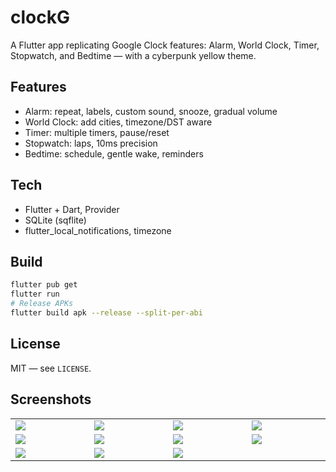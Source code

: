 # clockG

A Flutter app replicating Google Clock features: Alarm, World Clock, Timer, Stopwatch, and Bedtime — with a cyberpunk yellow theme.

## Features
- Alarm: repeat, labels, custom sound, snooze, gradual volume
- World Clock: add cities, timezone/DST aware
- Timer: multiple timers, pause/reset
- Stopwatch: laps, 10ms precision
- Bedtime: schedule, gentle wake, reminders

## Tech
- Flutter + Dart, Provider
- SQLite (sqflite)
- flutter_local_notifications, timezone

## Build
```bash
flutter pub get
flutter run
# Release APKs
flutter build apk --release --split-per-abi
```

## License
MIT — see `LICENSE`.

## Screenshots



<table width="100%">
  <tr>
    <td width="1%"><img src="https://github.com/user-attachments/assets/def7d004-ae14-44da-80d5-eacb46a32e87"/></td>
     <td width="1%"><img src="https://github.com/user-attachments/assets/e353ba1b-3981-4b0a-861e-9bd5a4f3db5e"/></td>
     <td width="1%"><img src="https://github.com/user-attachments/assets/8bd15840-ddbd-443a-9a0f-d234404e0c07"/></td>
    <td width="1%"><img src="https://github.com/user-attachments/assets/d6051db6-9f9f-49d6-b46d-43f5a345507a"/></td>
  </tr>

<tr>
   <td width="1%"><img src="https://github.com/user-attachments/assets/03b4257c-dded-4d36-8210-da51d5e8509a"/></td>
     <td width="1%"><img src="https://github.com/user-attachments/assets/426407cf-f26d-47e3-81b7-a90974d77641"/></td>
     <td width="1%"><img src="https://github.com/user-attachments/assets/523433db-8038-486c-a2eb-9f8142822640"/></td>
     <td width="1%"><img src="https://github.com/user-attachments/assets/71c953ed-9ed8-4422-91d9-d712f3b78857"/></td>
  </tr>

  <tr>
   <td width="1%"><img src="https://github.com/user-attachments/assets/bb05c1dd-fa7c-44c6-8d13-53732d311dd4"/></td>
     <td width="1%"><img src="https://github.com/user-attachments/assets/e342e299-a84e-4a6b-bd7e-d149649f714f"/></td>
     <td width="1%"><img src="https://github.com/Haxeeb71/BudgetBee/assets/135656763/e8882f68-c094-4046-9e45-25891edb83f9"/></td>
  </tr>
    
  
    
 
</table>
